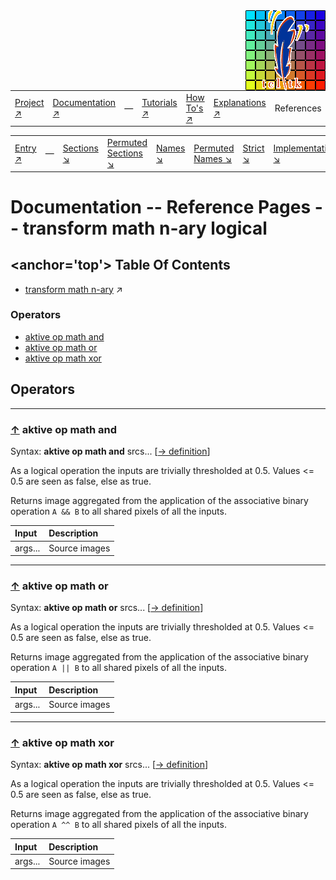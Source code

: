 <img src='../assets/aktive-logo-128.png' style='float:right;'>

||||||||
|---|---|---|---|---|---|---|
|[Project ↗](../../README.md)|[Documentation ↗](../index.md)|&mdash;|[Tutorials ↗](../tutorials.md)|[How To's ↗](../howtos.md)|[Explanations ↗](../explanations.md)|References|

|||||||||
|---|---|---|---|---|---|---|---|
|[Entry ↗](index.md)|&mdash;|[Sections ↘](bysection.md)|[Permuted Sections ↘](bypsection.md)|[Names ↘](byname.md)|[Permuted Names ↘](bypname.md)|[Strict ↘](strict.md)|[Implementations ↘](bylang.md)|

# Documentation -- Reference Pages -- transform math n-ary logical

## <anchor='top'> Table Of Contents

  - [transform math n-ary](transform_math_nary.md) ↗


### Operators

 - [aktive op math and](#op_math_and)
 - [aktive op math or](#op_math_or)
 - [aktive op math xor](#op_math_xor)

## Operators

---
### [↑](#top) <a name='op_math_and'></a> aktive op math and

Syntax: __aktive op math and__ srcs... [[→ definition](../../../../file?ci=trunk&ln=106&name=etc/transformer/math/binary.tcl)]

As a logical operation the inputs are trivially thresholded at 0.5. Values <= 0.5 are seen as false, else as true.

Returns image aggregated from the application of the associative binary operation `A && B` to all shared pixels of all the inputs.

|Input|Description|
|:---|:---|
|args...|Source images|

---
### [↑](#top) <a name='op_math_or'></a> aktive op math or

Syntax: __aktive op math or__ srcs... [[→ definition](../../../../file?ci=trunk&ln=106&name=etc/transformer/math/binary.tcl)]

As a logical operation the inputs are trivially thresholded at 0.5. Values <= 0.5 are seen as false, else as true.

Returns image aggregated from the application of the associative binary operation `A || B` to all shared pixels of all the inputs.

|Input|Description|
|:---|:---|
|args...|Source images|

---
### [↑](#top) <a name='op_math_xor'></a> aktive op math xor

Syntax: __aktive op math xor__ srcs... [[→ definition](../../../../file?ci=trunk&ln=106&name=etc/transformer/math/binary.tcl)]

As a logical operation the inputs are trivially thresholded at 0.5. Values <= 0.5 are seen as false, else as true.

Returns image aggregated from the application of the associative binary operation `A ^^ B` to all shared pixels of all the inputs.

|Input|Description|
|:---|:---|
|args...|Source images|

